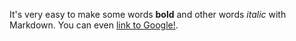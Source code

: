 It's very easy to make some words **bold** and other words *italic* with Markdown. You can even [link to Google!](http://google.com).
